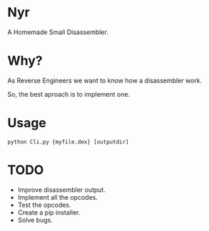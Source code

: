 # Nyr

A Homemade Smali Disassembler.

# Why?

As Reverse Engineers we want to know how a disassembler work. 

So, the best aproach is to implement one.

# Usage

```
python Cli.py {myfile.dex} [outputdir] 
```

# TODO

* Improve disassembler output.
* Implement all the opcodes.
* Test the opcodes.
* Create a pip installer.
* Solve bugs.